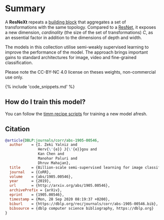 # Summary

A **ResNeXt** repeats a [building block](https://paperswithcode.com/method/resnext-block) that aggregates a set of transformations with the same topology. Compared to a [ResNet](https://paperswithcode.com/method/resnet), it exposes a new dimension,  *cardinality* (the size of the set of transformations) $C$, as an essential factor in addition to the dimensions of depth and width. 

The models in this collection utilise semi-weakly supervised learning to improve the performance of the model. The approach brings important gains to standard architectures for image, video and fine-grained classification. 

Please note the CC-BY-NC 4.0 license on theses weights, non-commercial use only.

{% include 'code_snippets.md' %}

## How do I train this model?

You can follow the [timm recipe scripts](https://rwightman.github.io/pytorch-image-models/scripts/) for training a new model afresh.

## Citation

```BibTeX
@article{DBLP:journals/corr/abs-1905-00546,
  author    = {I. Zeki Yalniz and
               Herv{\'{e}} J{\'{e}}gou and
               Kan Chen and
               Manohar Paluri and
               Dhruv Mahajan},
  title     = {Billion-scale semi-supervised learning for image classification},
  journal   = {CoRR},
  volume    = {abs/1905.00546},
  year      = {2019},
  url       = {http://arxiv.org/abs/1905.00546},
  archivePrefix = {arXiv},
  eprint    = {1905.00546},
  timestamp = {Mon, 28 Sep 2020 08:19:37 +0200},
  biburl    = {https://dblp.org/rec/journals/corr/abs-1905-00546.bib},
  bibsource = {dblp computer science bibliography, https://dblp.org}
}
```

<!--
Models:
- Name: swsl_resnext101_32x4d
  Metadata:
    FLOPs: 10298145792
    Epochs: 30
    Batch Size: 1536
    Training Data:
    - IG-1B-Targeted
    - ImageNet
    Training Techniques:
    - SGD with Momentum
    - Weight Decay
    Training Resources: 64x GPUs
    Architecture:
    - 1x1 Convolution
    - Batch Normalization
    - Convolution
    - Global Average Pooling
    - Grouped Convolution
    - Max Pooling
    - ReLU
    - ResNeXt Block
    - Residual Connection
    - Softmax
    File Size: 177341913
    Tasks:
    - Image Classification
    ID: swsl_resnext101_32x4d
    LR: 0.0015
    Layers: 101
    Crop Pct: '0.875'
    Image Size: '224'
    Weight Decay: 0.0001
    Interpolation: bilinear
  Code: https://github.com/rwightman/pytorch-image-models/blob/9a25fdf3ad0414b4d66da443fe60ae0aa14edc84/timm/models/resnet.py#L987
  In Collection: SWSL ResNext
- Name: swsl_resnext50_32x4d
  Metadata:
    FLOPs: 5472648192
    Epochs: 30
    Batch Size: 1536
    Training Data:
    - IG-1B-Targeted
    - ImageNet
    Training Techniques:
    - SGD with Momentum
    - Weight Decay
    Training Resources: 64x GPUs
    Architecture:
    - 1x1 Convolution
    - Batch Normalization
    - Convolution
    - Global Average Pooling
    - Grouped Convolution
    - Max Pooling
    - ReLU
    - ResNeXt Block
    - Residual Connection
    - Softmax
    File Size: 100428550
    Tasks:
    - Image Classification
    ID: swsl_resnext50_32x4d
    LR: 0.0015
    Layers: 50
    Crop Pct: '0.875'
    Image Size: '224'
    Weight Decay: 0.0001
    Interpolation: bilinear
  Code: https://github.com/rwightman/pytorch-image-models/blob/9a25fdf3ad0414b4d66da443fe60ae0aa14edc84/timm/models/resnet.py#L976
  In Collection: SWSL ResNext
- Name: swsl_resnext101_32x16d
  Metadata:
    FLOPs: 46623691776
    Epochs: 30
    Batch Size: 1536
    Training Data:
    - IG-1B-Targeted
    - ImageNet
    Training Techniques:
    - SGD with Momentum
    - Weight Decay
    Training Resources: 64x GPUs
    Architecture:
    - 1x1 Convolution
    - Batch Normalization
    - Convolution
    - Global Average Pooling
    - Grouped Convolution
    - Max Pooling
    - ReLU
    - ResNeXt Block
    - Residual Connection
    - Softmax
    File Size: 777518664
    Tasks:
    - Image Classification
    ID: swsl_resnext101_32x16d
    LR: 0.0015
    Layers: 101
    Crop Pct: '0.875'
    Image Size: '224'
    Weight Decay: 0.0001
    Interpolation: bilinear
  Code: https://github.com/rwightman/pytorch-image-models/blob/9a25fdf3ad0414b4d66da443fe60ae0aa14edc84/timm/models/resnet.py#L1009
  In Collection: SWSL ResNext
- Name: swsl_resnext101_32x8d
  Metadata:
    FLOPs: 21180417024
    Epochs: 30
    Batch Size: 1536
    Training Data:
    - IG-1B-Targeted
    - ImageNet
    Training Techniques:
    - SGD with Momentum
    - Weight Decay
    Training Resources: 64x GPUs
    Architecture:
    - 1x1 Convolution
    - Batch Normalization
    - Convolution
    - Global Average Pooling
    - Grouped Convolution
    - Max Pooling
    - ReLU
    - ResNeXt Block
    - Residual Connection
    - Softmax
    File Size: 356056638
    Tasks:
    - Image Classification
    ID: swsl_resnext101_32x8d
    LR: 0.0015
    Layers: 101
    Crop Pct: '0.875'
    Image Size: '224'
    Weight Decay: 0.0001
    Interpolation: bilinear
  Code: https://github.com/rwightman/pytorch-image-models/blob/9a25fdf3ad0414b4d66da443fe60ae0aa14edc84/timm/models/resnet.py#L998
  In Collection: SWSL ResNext
Collections:
- Name: SWSL ResNext
  Paper:
    title: Billion-scale semi-supervised learning for image classification
    url: https://papperswithcode.com//paper/billion-scale-semi-supervised-learning-for
  type: model-index
Type: model-index
-->
